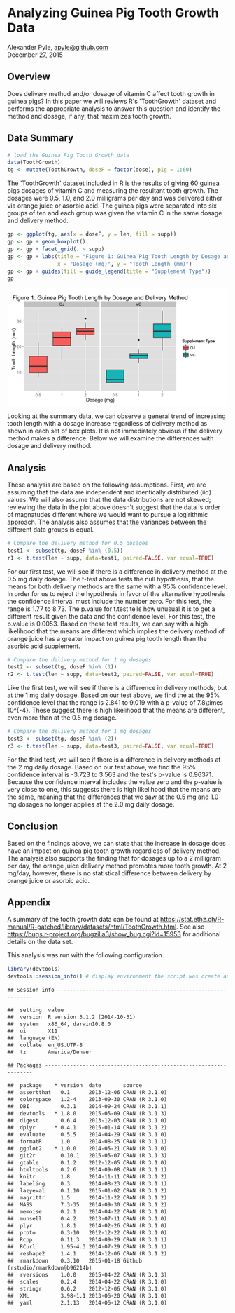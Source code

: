 # Analyzing Guinea Pig Tooth Growth Data
Alexander Pyle, <apyle@github.com>  
December 27, 2015  

## Overview



Does delivery method and/or dosage of vitamin C affect tooth growth in guinea pigs? 
In this paper we will reviews R's 'ToothGrowth' dataset and performs the appropriate 
analysis to answer this question and identify the method and dosage, if any, that 
maximizes tooth growth.

## Data Summary


```r
# load the Guinea Pig Tooth Growth data
data(ToothGrowth)
tg <- mutate(ToothGrowth, doseF = factor(dose), pig = 1:60)
```

The 'ToothGrowth' dataset included in R is the results of giving 60 guinea pigs 
dosages of vitamin C and measuring the resultant tooth growth. The dosages were 
0.5, 1.0, and 2.0 milligrams per day and was delivered either via orange juice 
or asorbic acid. The guinea pigs were separated into six groups of ten and each 
group was given the vitamin C in the same dosage and delivery method. 


```r
gp <- ggplot(tg, aes(x = doseF, y = len, fill = supp))
gp <- gp + geom_boxplot()
gp <- gp + facet_grid(. ~ supp)
gp <- gp + labs(title = "Figure 1: Guinea Pig Tooth Length by Dosage and Delivery Method",
                x = "Dosage (mg)", y = "Tooth Length (mm)")
gp <- gp + guides(fill = guide_legend(title = "Supplement Type"))
gp
```

<img src="PA2_files/figure-html/datasummary2-1.png" title="" alt="" style="display: block; margin: auto;" />

Looking at the summary data, we can observe a general trend of increasing tooth 
length with a dosage increase regardless of delivery method as shown in each set 
of box plots. It is not immediately obvious if the delivery method makes a 
difference. Below we will examine the differences with dosage and delivery method.

## Analysis

These analysis are based on the following assumptions. First, we are assuming that 
the data are independent and identically distributed (iid) values. We will also 
assume that the data distributions are not skewed; reviewing the data in the plot 
above doesn't suggest that the data is order of magnatudes different where we would 
want to pursue a logirithmic approach. The analysis also assumes that the variances 
between the different data groups is equal. 


```r
# Compare the delivery method for 0.5 dosages
test1 <- subset(tg, doseF %in% (0.5))
r1 <- t.test(len ~ supp, data=test1, paired=FALSE, var.equal=TRUE)
```

For our first test, we will see if there is a difference in delivery method at the 
0.5 mg daily dosage. The t-test above tests the null hypothesis, that the means 
for both delivery methods are the same with a 95% confidence level. In order for us
to reject the hypothesis in favor of the alternative hypothesis the confidence 
interval must include the number zero. For this test, the range is 1.77
to 8.73. The p.value for t.test tells how unusual it is to
get a different result given the data and the confidence level. For this test, the 
p.value is 0.0053. Based on these test results, we can say with a 
high likelihood that the means are different which implies the delivery method of
orange juice has a greater impact on guinea pig tooth length than the asorbic acid
supplement.


```r
# Compare the delivery method for 1 mg dosages
test2 <- subset(tg, doseF %in% (1))
r2 <- t.test(len ~ supp, data=test2, paired=FALSE, var.equal=TRUE)
```

Like the first test, we will see if there is a difference in delivery methods, but 
at the 1 mg daily dosage. Based on our test above, we find the at the 95% confidence
level that the range is 2.841 to 9.019
with a p-value of 7.8\times 10^{-4}. These suggest there is high likelihood 
that the means are different, even more than at the 0.5 mg dosage. 


```r
# Compare the delivery method for 1 mg dosages
test3 <- subset(tg, doseF %in% (2))
r3 <- t.test(len ~ supp, data=test3, paired=FALSE, var.equal=TRUE)
```

For the third test, we will see if there is a difference in delivery methods at 
the 2 mg daily dosage. Based on our test above, we find the 95% confidence interval
is -3.723 to 3.563 and the test's 
p-value is 0.96371. Because the confidence interval includes the 
value zero and the p-value is very close to one, this suggests there is high 
likelihood that the means are the same, meaning that the differences that we saw 
at the 0.5 mg and 1.0 mg dosages no longer applies at the 2.0 mg daily dosage. 

## Conclusion



Based on the findings above, we can state that the increase in dosage does have 
an impact on guinea pig tooth growth regardless of delivery method. The analysis 
also supports the finding that for dosages up to a 2 milligram per day, the orange 
juice delivery method promotes more tooth growth. At 2 mg/day, however, there is 
no statistical difference between delivery by orange juice or asorbic acid.

## Appendix

A summary of the tooth growth data can be found at https://stat.ethz.ch/R-manual/R-patched/library/datasets/html/ToothGrowth.html. 
See also https://bugs.r-project.org/bugzilla3/show_bug.cgi?id=15953 for additional details on the data set.

This analysis was run with the following configuration.


```r
library(devtools)
devtools::session_info() # display environment the script was create and run in.
```

```
## Session info --------------------------------------------------------------
```

```
##  setting  value                       
##  version  R version 3.1.2 (2014-10-31)
##  system   x86_64, darwin10.8.0        
##  ui       X11                         
##  language (EN)                        
##  collate  en_US.UTF-8                 
##  tz       America/Denver
```

```
## Packages ------------------------------------------------------------------
```

```
##  package    * version  date       source                            
##  assertthat   0.1      2013-12-06 CRAN (R 3.1.0)                    
##  colorspace   1.2-4    2013-09-30 CRAN (R 3.1.0)                    
##  DBI          0.3.1    2014-09-24 CRAN (R 3.1.1)                    
##  devtools   * 1.8.0    2015-05-09 CRAN (R 3.1.3)                    
##  digest       0.6.4    2013-12-03 CRAN (R 3.1.0)                    
##  dplyr      * 0.4.1    2015-01-14 CRAN (R 3.1.2)                    
##  evaluate     0.5.5    2014-04-29 CRAN (R 3.1.0)                    
##  formatR      1.0      2014-08-25 CRAN (R 3.1.1)                    
##  ggplot2    * 1.0.0    2014-05-21 CRAN (R 3.1.0)                    
##  git2r        0.10.1   2015-05-07 CRAN (R 3.1.3)                    
##  gtable       0.1.2    2012-12-05 CRAN (R 3.1.0)                    
##  htmltools    0.2.6    2014-09-08 CRAN (R 3.1.1)                    
##  knitr        1.8      2014-11-11 CRAN (R 3.1.2)                    
##  labeling     0.3      2014-08-23 CRAN (R 3.1.1)                    
##  lazyeval     0.1.10   2015-01-02 CRAN (R 3.1.2)                    
##  magrittr     1.5      2014-11-22 CRAN (R 3.1.2)                    
##  MASS         7.3-35   2014-09-30 CRAN (R 3.1.2)                    
##  memoise      0.2.1    2014-04-22 CRAN (R 3.1.0)                    
##  munsell      0.4.2    2013-07-11 CRAN (R 3.1.0)                    
##  plyr         1.8.1    2014-02-26 CRAN (R 3.1.0)                    
##  proto        0.3-10   2012-12-22 CRAN (R 3.1.0)                    
##  Rcpp         0.11.3   2014-09-29 CRAN (R 3.1.1)                    
##  RCurl        1.95-4.3 2014-07-29 CRAN (R 3.1.1)                    
##  reshape2     1.4.1    2014-12-06 CRAN (R 3.1.2)                    
##  rmarkdown    0.3.10   2015-01-18 Github (rstudio/rmarkdown@b96214b)
##  rversions    1.0.0    2015-04-22 CRAN (R 3.1.3)                    
##  scales       0.2.4    2014-04-22 CRAN (R 3.1.0)                    
##  stringr      0.6.2    2012-12-06 CRAN (R 3.1.0)                    
##  XML          3.98-1.1 2013-06-20 CRAN (R 3.1.0)                    
##  yaml         2.1.13   2014-06-12 CRAN (R 3.1.0)
```

